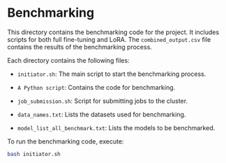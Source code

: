 # Benchmarking

This directory contains the benchmarking code for the project. It includes scripts for both full fine-tuning and LoRA.
The `combined_output.csv` file contains the results of the benchmarking process.

Each directory contains the following files:

- `initiator.sh`: The main script to start the benchmarking process.

- `A Python script`: Contains the code for benchmarking.

- `job_submission.sh`: Script for submitting jobs to the cluster.

- `data_names.txt`: Lists the datasets used for benchmarking.

- `model_list_all_benchmark.txt`: Lists the models to be benchmarked.

To run the benchmarking code, execute:

```bash
bash initiator.sh
```
